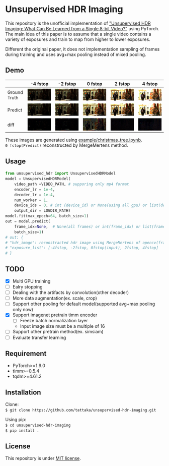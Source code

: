 Unsupervised HDR Imaging
=====
<!-- Unofficial implementation of Unsupervised HDR Imaging: What Can Be Learned from a Single 8-bit Video? -->
This repository is the unofficial implementation of ["Unsupervised HDR Imaging: What Can Be Learned from a Single 8-bit Video?"](https://arxiv.org/abs/2202.05522) using PyTorch.  
The main idea of this paper is to assume that a single video contains a variety of exposures and train to map from higher to lower exposures.

Different the original paper, it does not implementation sampling of frames during training and uses avg+max pooling instead of mixed pooling.  

## Demo
||-4 fstop|-2 fstop|0 fstop|2 fstop|4 fstop|
|---|---|---|---|---|---|
|Ground Truth|![4fstop_low_gt.jpg](resources/4fstop_low_gt.jpg)|![2fstop_low_gt.jpg](resources/2fstop_low_gt.jpg)|![ground_truth.jpg](resources/ground_truth.jpg)|![2fstop_high_gt.jpg](resources/2fstop_high_gt.jpg)|![4fstop_high_gt.jpg](resources/4fstop_high_gt.jpg)|
|Predict|![4fstop_low_predict.jpg](resources/4fstop_low_predict.jpg)|![2fstop_low_predict.jpg](resources/2fstop_low_predict.jpg)|![opencv_reconstructed.jpg](resources/opencv_reconstructed.jpg)|![2fstop_high_predict.jpg](resources/2fstop_high_predict.jpg)|![4fstop_high_predict.jpg](resources/4fstop_high_predict.jpg)|
|diff|![4fstop_low_diff.jpg](resources/4fstop_low_diff.jpg)|![2fstop_low_diff.jpg](resources/2fstop_low_diff.jpg)|![hdr_diff.jpg](resources/hdr_diff.jpg)|![2fstop_high_diff.jpg](resources/2fstop_high_diff.jpg)|![4fstop_high_diff.jpg](resources/4fstop_high_diff.jpg)|  

These images are generated using [example/christmas_tree.ipynb](example/christmas_tree.ipynb).  
`0 fstop(Predict)` reconstructed by MergeMertens method.
## Usage
``` python
from unsupervised_hdr import UnsupervisedHDRModel
model = UnsupervisedHDRModel(
    video_path =VIDEO_PATH, # supporing only mp4 format
    encoder_lr = 1e-4,
    decoder_lr = 1e-4,
    num_worker = 1,
    device_ids = 0, # int (device_id) or None(using all gpu) or list(device_id array, ex. [0, 1])
    output_dir = LOGDIR_PATH)
model.fit(max_epoch=64, batch_size=1)
out = model.predict(
    frame_idx=None,  # None(all frames) or int(frame_idx) or list(frame_idx array, ex. [0, 100, 200])
    batch_size=1)
# out: {
# "hdr_image": reconstracted hdr image using MergeMertens of opencv(frames, h, w, c), 
# "exposure_list": [-4fstop, -2fstop, 0fstop(input), 2fstop, 4fstop]
# }
```
## TODO 
* [x] Multi GPU training
* [ ] Ealry stopping
* [ ] Dealing with the artifacts by convolution(other decoder)
* [ ] More data augmentation(ex. scale, crop)
* [ ] Support other pooling for default model(supported avg+max pooling only now)
* [x] Support imagenet pretrain timm encoder
    * [ ] Freeze batch normalization layer
    * Input image size must be a multiple of 16
* [ ] Support other pretrain method(ex. simsiam)
* [ ] Evaluate transfer learning
 
## Requirement
* PyTorch>=1.9.0
* timm>=0.5.4
* tqdm>=4.61.2

## Installation
Clone:  
`$ git clone https://github.com/tattaka/unsupervised-hdr-imaging.git`

Using pip:  
`$ cd unsupervised-hdr-imaging`  
`$ pip install .`

## License
This repository is under [MIT license](https://en.wikipedia.org/wiki/MIT_License).
